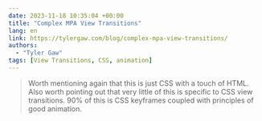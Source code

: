 ```yaml
---
date: 2023-11-18 10:35:04 +00:00
title: "Complex MPA View Transitions"
lang: en
link: https://tylergaw.com/blog/complex-mpa-view-transitions/
authors:
  - "Tyler Gaw"
tags: [View Transitions, CSS, animation]
---
```


> Worth mentioning again that this is just CSS with a touch of HTML. Also worth pointing out that very little of this is specific to CSS view transitions. 90% of this is CSS keyframes coupled with principles of good animation.
